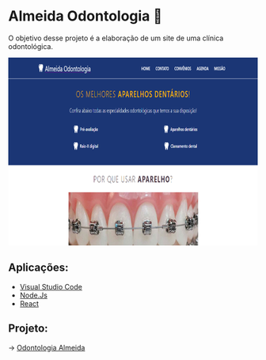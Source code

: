 # Almeida Odontologia 🦷
O objetivo desse projeto é a elaboração de um site de uma clínica odontológica.

<img src="/print.PNG" height="380px"/>

## Aplicações:
* [Visual Studio Code](https://code.visualstudio.com/download)
* [Node.Js](https://nodejs.org/en/download/)
* [React](https://pt-br.reactjs.org/docs/create-a-new-react-app.html)

## Projeto: 
-> [Odontologia Almeida](https://almeidaodontologia.netlify.app)

